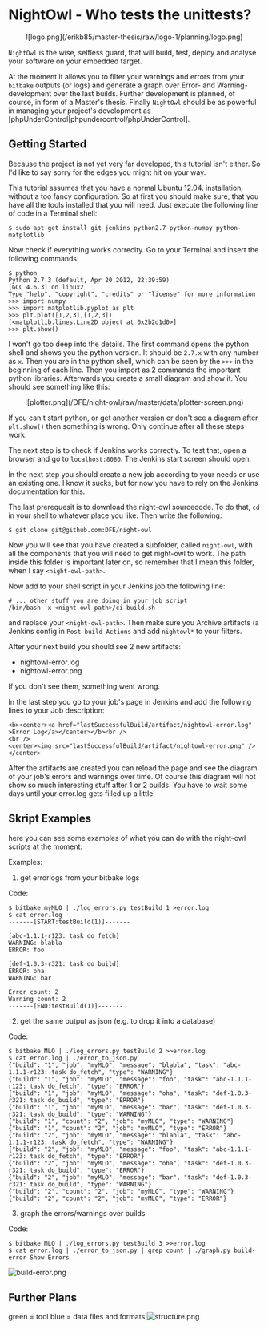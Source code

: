 NightOwl - Who tests the unittests?
===================================

<center>![logo.png](/erikb85/master-thesis/raw/logo-1/planning/logo.png)</center>

`NightOwl` is the wise, selfless guard, that will build, test, deploy and
analyse your software on your embedded target.

At the moment it allows you to filter your warnings and errors from your
`bitbake` outputs (or logs) and generate a graph over Error- and Warning-
development over the last builds. Further development is planned, of course,
in form of a Master's thesis. Finally `NightOwl` should be as powerful in
managing your project's development as
[phpUnderControl|phpundercontrol/phpUnderControl].

Getting Started
---------------

Because the project is not yet very far developed, this tutorial isn't either.
So I'd like to say sorry for the edges you might hit on your way.

This tutorial assumes that you have a normal Ubuntu 12.04. installation,
without a too fancy configuration. So at first you should make sure,
that you have all the tools installed that you will need. Just execute
the following line of code in a Terminal shell:

    $ sudo apt-get install git jenkins python2.7 python-numpy python-matplotlib

Now check if everything works correclty. Go to your Terminal and insert the
following commands:

    $ python
    Python 2.7.3 (default, Apr 20 2012, 22:39:59) 
    [GCC 4.6.3] on linux2
    Type "help", "copyright", "credits" or "license" for more information
    >>> import numpy
    >>> import matplotlib.pyplot as plt
    >>> plt.plot([1,2,3],[1,2,3])
    [<matplotlib.lines.Line2D object at 0x2b2d1d0>]
    >>> plt.show()

I won't go too deep into the details. The first command opens the python shell
and shows you the python version. It should be `2.7.x` with any number as `x`.
Then you are in the python shell, which can be seen by the `>>>` in the
beginning of each line. Then you import as 2 commands the important python
libraries. Afterwards you create a small diagram and show it. You should see
something like this:

<center>![plotter.png](/DFE/night-owl/raw/master/data/plotter-screen.png)</center>

If you can't start python, or get another version or don't see a diagram after
`plt.show()` then something is wrong. Only continue after all these steps work.

The next step is to check if Jenkins works correctly. To test that, open a
browser and go to `localhost:8080`. The Jenkins start screen should open.

In the next step you should create a new job according to your needs or use
an existing one. I know it sucks, but for now you have to rely on the Jenkins 
documentation for this.

The last prerequesit is to download the night-owl sourcecode. To do that, `cd`
in your shell to whatever place you like. Then write the following:

    $ git clone git@github.com:DFE/night-owl

Now you will see that you have created a subfolder, called `night-owl`, with
all the components that you will need to get night-owl to work. The path
inside this folder is important later on, so remember that I mean this folder,
when I say `<night-owl-path>`.

Now add to your shell script in your Jenkins job the following line:

    # ... other stuff you are doing in your job script
    /bin/bash -x <night-owl-path>/ci-build.sh

and replace your `<night-owl-path>`. Then make sure you Archive artifacts (a
Jenkins config in `Post-build Actions` and add `nightowl*` to your filters.

After your next build you should see 2 new artifacts:

  * nightowl-error.log
  * nightowl-error.png

If you don't see them, something went wrong.

In the last step you go to your job's page in Jenkins and add the following
lines to your Job description:

    <b><center><a href="lastSuccessfulBuild/artifact/nightowl-error.log" >Error Log</a></center></b><br />
    <br />
    <center><img src="lastSuccessfulBuild/artifact/nightowl-error.png" /></center>

After the artifacts are created you can reload the page and see the diagram of
your job's errors and warnings over time. Of course this diagram will not show
so much interesting stuff after 1 or 2 builds. You have to wait some days
until your error.log gets filled up a little.

Skript Examples
---------------

here you can see some examples of what you can do with the night-owl scripts
at the moment:

Examples:

  1. get errorlogs from your bitbake logs

Code:

    $ bitbake myMLO | ./log_errors.py testBuild 1 >error.log
    $ cat error.log
    -------[START:testBuild(1)]-------

    [abc-1.1.1-r123: task do_fetch]
    WARNING: blabla
    ERROR: foo

    [def-1.0.3-r321: task do_build]
    ERROR: oha
    WARNING: bar

    Error count: 2
    Warning count: 2
    -------[END:testBuild(1)]-------

  2. get the same output as json (e.g. to drop it into a database)

Code:

    $ bitbake MLO | ./log_errors.py testBuild 2 >>error.log
    $ cat error.log | ./error_to_json.py
    {"build": "1", "job": "myMLO", "message": "blabla", "task": "abc-1.1.1-r123: task do_fetch", "type": "WARNING"}
    {"build": "1", "job": "myMLO", "message": "foo", "task": "abc-1.1.1-r123: task do_fetch", "type": "ERROR"}
    {"build": "1", "job": "myMLO", "message": "oha", "task": "def-1.0.3-r321: task do_build", "type": "ERROR"}
    {"build": "1", "job": "myMLO", "message": "bar", "task": "def-1.0.3-r321: task do_build", "type": "WARNING"}
    {"build": "1", "count": "2", "job": "myMLO", "type": "WARNING"}
    {"build": "1", "count": "2", "job": "myMLO", "type": "ERROR"}
    {"build": "2", "job": "myMLO", "message": "blabla", "task": "abc-1.1.1-r123: task do_fetch", "type": "WARNING"}
    {"build": "2", "job": "myMLO", "message": "foo", "task": "abc-1.1.1-r123: task do_fetch", "type": "ERROR"}
    {"build": "2", "job": "myMLO", "message": "oha", "task": "def-1.0.3-r321: task do_build", "type": "ERROR"}
    {"build": "2", "job": "myMLO", "message": "bar", "task": "def-1.0.3-r321: task do_build", "type": "WARNING"}
    {"build": "2", "count": "2", "job": "myMLO", "type": "WARNING"}
    {"build": "2", "count": "2", "job": "myMLO", "type": "ERROR"}

  3. graph the errors/warnings over builds

Code:

    $ bitbake MLO | ./log_errors.py testBuild 3 >>error.log
    $ cat error.log | ./error_to_json.py | grep count | ./graph.py build-error Show-Errors

![build-error.png](/DFE/night-owl/raw/master/data/build-error.png)

Further Plans
-------------

green = tool
blue = data files and formats
![structure.png](/erikb85/master-thesis/raw/struct-1/planning/system-structure.png)
